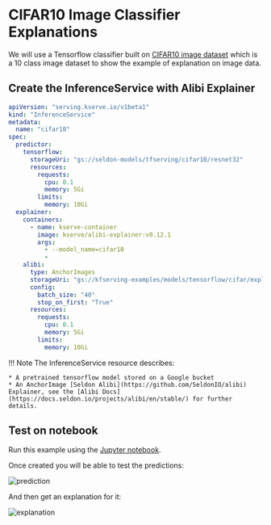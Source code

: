 # CIFAR10 Image Classifier Explanations

We will use a Tensorflow classifier built on [CIFAR10 image dataset](https://www.cs.toronto.edu/~kriz/cifar.html) which is a 10 class image dataset to show the example
of explanation on image data.

## Create the InferenceService with Alibi Explainer
```yaml
apiVersion: "serving.kserve.io/v1beta1"
kind: "InferenceService"
metadata:
  name: "cifar10"
spec:
  predictor:
    tensorflow:
      storageUri: "gs://seldon-models/tfserving/cifar10/resnet32"
      resources:
        requests:
          cpu: 0.1
          memory: 5Gi   
        limits:
          memory: 10Gi
  explainer:
    containers:
      - name: kserve-container
        image: kserve/alibi-explainer:v0.12.1
        args:
          - --model_name=cifar10
          - 
    alibi:
      type: AnchorImages
      storageUri: "gs://kfserving-examples/models/tensorflow/cifar/explainer-0.9.1"
      config:
        batch_size: "40"
        stop_on_first: "True"
      resources:
        requests:
          cpu: 0.1
          memory: 5Gi 
        limits:
          memory: 10Gi
```
!!! Note
    The InferenceService resource describes:

    * A pretrained tensorflow model stored on a Google bucket
    * An AnchorImage [Seldon Alibi](https://github.com/SeldonIO/alibi) Explainer, see the [Alibi Docs](https://docs.seldon.io/projects/alibi/en/stable/) for further details.

## Test on notebook
Run this example using the [Jupyter notebook](cifar10_explanations.ipynb).

Once created you will be able to test the predictions:

![prediction](prediction.png)

And then get an explanation for it:

![explanation](explanation.png)

